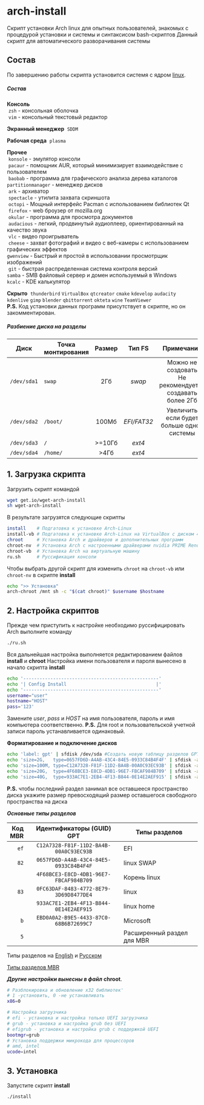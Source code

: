 # arch-install
Скрипт установки Arch linux для опытных пользователей, знакомых с процедурой установки и системы и синтаксисом bash-скриптов
Данный скрипт для автоматического разворачивания системы

## Состав
По завершению работы скрипта установится системя с ядром [linux](https://wiki.archlinux.org/index.php/Kernel_(%D0%A0%D1%83%D1%81%D1%81%D0%BA%D0%B8%D0%B9)).

##### Состав

**Консоль** <br />
​	`zsh` - консольная оболочка<br />
​	`vim` - консольный текстовый редактор

**Экранный менеджер**
​	`SDDM`

**Рабочая среда**
​	`plasma`

**Прочее**<br />
​	`konsole` - эмулятор консоли<br />
​	`pacaur` - помощник AUR, который минимизирует взаимодействие с пользователем<br />
​	`baobab` - программа для графического анализа дерева каталогов<br />
​	`partitionmanager` - менеджер дисков<br />
​	`ark` - архиватор<br />
​	`spectacle` - утилита захвата скриншота<br />
​	`octopi` - Мощный интерфейс Pacman с использованием библиотек Qt<br />
​	`firefox` - web броузер от mozilla.org<br />
​	`okular` - программа для просмотра документов<br />
​	`audacious` - легкий, продвинутый аудиоплеер, ориентированный на качество звука<br />
​	`vlc` - видео проигрыватель<br />
​	`cheese` - захват фотографий и видео с веб-камеры с использованием графических эффектов<br />
​	`gwenview` - Быстрый и простой в использовании просмотрщик изображений<br />
​	`git` - быстрая распределенная система контроля версий<br />
	`samba` - SMB файловый сервер и домен используемый в Windows <br />
	`kcalc` - KDE калькулятор

**Скрыто**
​	`thunderbird` `VirtualBox` `qtcreator` `cmake` `kdevelop` `audacity` `kdenlive` `gimp` `blender` `qbittorrent` `okteta` `wine` `TeamViewer`<br />
**P.S.** Код установки данных программ присутствует в скрипте, но он закомментирован. 

##### Разбиение диска на разделы
| Диск | Точка монтирования | Размер | Тип FS | Примечание |
| - | - | :-: | :-: | :-: |
| `/dev/sda1` | `swap` | 2Гб | *swap* | Можно не создовать<br />Не рекомендуется создавать более 2Гб |
| `/dev/sda2` | `/boot/` | 100Мб | *EFI/FAT32* | Увеличить если будет больше одной системы |
| `/dev/sda3` | `/` | >=10Гб | *ext4* | |
| `/dev/sda4` | `/home/` | >4Гб | *ext4* | |

## 1. Загрузка скрипта
Загрузить скрипт командой
```bash
wget get.io/wget-arch-install
sh wget-arch-install
```
В результате загрузятся следующие скрипты
```bash
install    # Подгатовка к установке Arch-Linux
install-vb # Подгатовка к установке Arch-Linux на VirtualBox с диском 40Гб
chroot     # Установка Arch и драйверов и дополнительных программ
chroot-nv  # Установка Arch с настроенными драйверами nvidia PRIME Render Offload
chroot-vb  # Установка Arch на виртуальную машину
ru.sh      # Руссификация консоли
```
Чтобы выбрать другой скрипт для изменить `chroot` на `chroot-vb` или `chroot-nv` в скрипте **install**
```bash
echo ">> Установка"
arch-chroot /mnt sh -c "$(cat chroot)" $username $hostname
```
## 2. Настройка скриптов
Прежде чем приступить к настройке необходимо руссифицировать Arch выполните команду
```bash
./ru.sh
```
Вся дальнейшая настройка выполняется редактированием файлов **install** и **chroot**
Настройка имени пользователя и пароля вынесено в начало скрипта **install**
```bash
echo '--------------------------------------------------'
echo '| Config Install                                 |'
echo '--------------------------------------------------'
username="user"
hostname="HOST"
pass='123'
```
Замените *user*, *pass* и *HOST* на имя пользователя, пароль и имя компьютера соответственно.
**P.S.** Для root и пользовательской учетной записи пароль устанавливается одинаковый.

**Форматирование и подключение дисков**
```bash
echo 'label: gpt' | sfdisk /dev/sda #Создать новую таблицу разделов GPT
echo 'size=2G,   type=0657FD6D-A4AB-43C4-84E5-0933C84B4F4F' | sfdisk -a /dev/sda #swap
echo 'size=100M, type=C12A7328-F81F-11D2-BA4B-00A0C93EC93B' | sfdisk -a /dev/sda #/boot
echo 'size=20G,  type=4F68BCE3-E8CD-4DB1-96E7-FBCAF984B709' | sfdisk -a /dev/sda #/
echo 'size=40G,  type=933AC7E1-2EB4-4F13-B844-0E14E2AEF915' | sfdisk -a /dev/sda #/home

```
**P.S.** чтобы последний раздел занимал все оставшееся пространство диска укажите размер превосходящий размер оставшегося свободного пространства на диска

***Основные типы разделов***

| Код<br />MBR | Идентификаторы (GUID) GPT | Типы разделов |
| -: | :-: | - |
| `ef` | `C12A7328-F81F-11D2-BA4B-00A0C93EC93B` | EFI |
| `82` | `0657FD6D-A4AB-43C4-84E5-0933C84B4F4F` | linux SWAP  |
| | `4F68BCE3-E8CD-4DB1-96E7-FBCAF984B709` | Корень linux |
| `83` | `0FC63DAF-8483-4772-8E79-3D69D8477DE4` | linux |
| | `933AC7E1-2EB4-4F13-B844-0E14E2AEF915` | linux home |
| `b` | `EBD0A0A2-B9E5-4433-87C0-68B6B72699C7` | Microsoft |
| `5` | | Расширенный раздел для MBR |

Типы разделов на [English](https://en.wikipedia.org/wiki/GUID_Partition_Table#Partition_type_GUIDs) и [Русском](https://ru.wikipedia.org/wiki/%D0%A2%D0%B0%D0%B1%D0%BB%D0%B8%D1%86%D0%B0_%D1%80%D0%B0%D0%B7%D0%B4%D0%B5%D0%BB%D0%BE%D0%B2_GUID)

[Типы разделов MBR](https://ru.wikipedia.org/wiki/%D0%93%D0%BB%D0%B0%D0%B2%D0%BD%D0%B0%D1%8F_%D0%B7%D0%B0%D0%B3%D1%80%D1%83%D0%B7%D0%BE%D1%87%D0%BD%D0%B0%D1%8F_%D0%B7%D0%B0%D0%BF%D0%B8%D1%81%D1%8C#%D0%9A%D0%BE%D0%B4_%D1%82%D0%B8%D0%BF%D0%B0_%D1%80%D0%B0%D0%B7%D0%B4%D0%B5%D0%BB%D0%B0)

***Другие настройки вынесны в файл*** **chroot**.

```bash
# Разблокировка и обновление x32 библиотек'
# 1 -установить, 0 -не устанавливать
x86=0

# Наcтройка загрузчика
# efi - установка и настройка только UEFI загрузчика
# grub - установка и настройка grub без UEFI
# efigrub - установка и настройка grub с поддержкой UEFI
bootmgr=grub
# Установка поддержки микрокода для процессоров
# amd, intel
ucode=intel
```

## 3. Установка
Запустите скрипт **install**
```bash
./install
```
